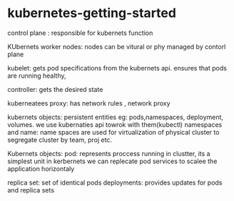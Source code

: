 # kubernetes-getting-started

control plane : responsible for kubernets function

KUbernets worker nodes: nodes can be vitural or phy
managed by contorl plane


kubelet: gets pod specifications from the kubernets api. ensures that pods are running healthy, 

controller: gets the desired state 

kuberneatees proxy: has network rules , network proxy

kubernets objects: persistent entities  eg: pods,namespaces, deployment, volumes. we use kubernaties api towrok with them(kubectl)
namespaces and name: name spaces are used for virtualization of physical cluster to segregate cluster by team, proj etc.

Kubernets objects:
pod: represents proccess running in clustter, its a simplest unit in kerbernets
we can replecate pod services to scalee the application horizontaly

replica set: set of identical pods 
deployments: provides updates for pods and replica sets

